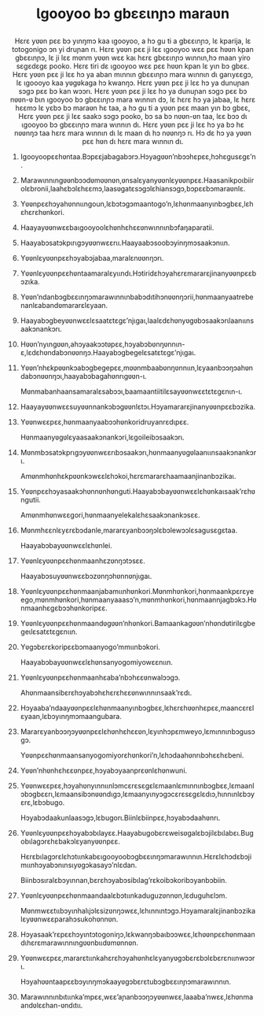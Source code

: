 <h1 align='center'>Ɩgooyoo bɔ gbɛɛɩnɲɔ maraʋn</h1>
<h2 align='center'></h2>
<p align='center'>Hɛrɛ yʋʋn pɛɛ bɔ yɩnŋmɔ kaa ɩgooyoo, a hɔ gu ti a gbɛɛɩnɲɔ, lɛ kparija, lɛ totogonigo ɔn yi druɲan rɩ.
Hɛrɛ yʋʋn pɛɛ ji lɛɛ ɩgooyoo wɛɛ pɛɛ hʋʋn kpan  gbɛɛɩnɲɔ, lɛ ji lɛɛ mʋnm yʋʋn wɛɛ kaɩ hɛrɛ gbɛɛɩnɲɔ  wɩnnɩn,hɔ maan yiro sɛgɛdɛgɛ pooko. Hɛrɛ tiri dɛ ɩgooyoo wɛɛ pɛɛ hʋʋn kpan lɛ yɩn bɔ gbɛɛ.
Hɛrɛ yʋʋn pɛɛ ji lɛɛ hɔ ya aban mɩnnɩn gbɛɛɩnɲɔ mara wɩnnɩn dɩ garɩyɛɛgɔ, lɛ ɩgoooyo kaa yʋgʋkaga hɔ kwanŋɔ.
Hɛrɛ yʋʋn pɛɛ ji lɛɛ hɔ ya dunuɲan sɔgɔ pɛɛ bɔ kan wɔɔrɩ.
Hɛrɛ yʋʋn pɛɛ ji lɛɛ hɔ ya dunuɲan sɔgɔ pɛɛ bɔ nʋʋn-ʋ bɩn ɩgooyoo bɔ gbɛɛɩnɲɔ mara wɩnnɩn dɔ, lɛ hɛrɛ hɔ ya  jabaa, lɛ hɛrɛ hɛɛmɔ lɛ yɛbɔ bɔ maraʋn hɛ taa, a hɔ gu ti a yʋʋn pɛɛ maan yɩn bɔ gbɛɛ,
Hɛrɛ yʋʋn pɛɛ ji lɛɛ saakɔ sɔgɔ pooko, bɔ sa bɔ nʋʋn-ʋn taa, lɛɛ bɔɔ dɩ ɩgooyoo bɔ gbɛɛɩnɲɔ mara wɩnnɩn dɩ.
Hɛrɛ yʋʋn pɛɛ ji lɛɛ hɔ ya bɔ hɛ nʋʋnŋɔ taa hɛrɛ mara wɩnnɩn dɩ lɛ maan dɩ hɔ nʋʋnŋɔ rɩ. Hɔ dɛ hɔ ya yʋʋn pɛɛ hʋn dɩ hɛrɛ mara wɩnnɩn dɩ.</p>
<ol>
  <li>
    <p>Igooyoopɛɛhʋntaa.Bɔpɛɛjabagabɔrɔ.Hɔyagʋʋn’nbɔɔhɛpɛɛ,hɔhɛgusɛgɛ’n.</p>
  </li>
  <li>
    <p>Marawɩnnɩngʋʋnbɔɔdʋmʋʋnʋn,ʋnsalɛyanyʋʋnlɛyʋʋnpɛɛ.Haasanikpoɩbiirolɛbronii,laahɛbɔlɛhɛɛmɔ,laasʋgatɛsɔgɔlɛhiansɔgɔ,bɔpɛɛbɔmaraʋnlɛ.</p>
  </li>
  <li>
    <p>Yʋʋnpɛɛhɔyahʋnnɩɩngoun,lɛbɔtɔgɔmaantogo’n,lɛhʋnmaanyɩnbɔgbɛɛ,lɛhɛhɛrɛhʋnkori.</p>
  </li>
  <li>
    <p>Haayayʋʋnwɛɛbaɩgooyoolɛhʋnhɛhɛɛʋnwɩnnɩnbɔfaŋaparatii.</p>
  </li>
  <li>
    <p>Haayabɔsatɔkpɩrɩgɔyʋʋnwɛɛrɩɩ.Haayaabɔsoobɔyinŋmɔsaakɔnɩɩn.</p>
  </li>
  <li>
    <p>Yʋʋnlɛyʋʋnpɛɛhɔyabɔjabaa,maralɛnʋʋnŋɔrɩ.</p>
  </li>
  <li>
    <p>Yʋʋnlɛyʋʋnpɛɛhʋntaamaralɛyɩɩndɩ.Hɔtiridɛhɔyahɛrɛmararɛjinanyʋʋnpɛɛbɔzɩka.</p>
  </li>
  <li>
    <p>Yʋʋn’ndanbɔgbɛɛɩnŋɔmarawɩnnɩnbabɔdɩtihɔnʋʋnŋɔrii,hʋnmaanyaatrebenanlɛabandʋmararɛlɛyaan.</p>
  </li>
  <li>
    <p>Haayabɔgbeyʋʋnwɛɛlɛsaatɛtɛgɛ’njɩgaɩ,laalɛdɛhʋnyʋgʋbɔsaakɔrɩlaanɩɩnsaakɔnankɔrɩ.</p>
  </li>
  <li>
    <p>Hʋʋn’nyɩngʋʋn,ahɔyaakɔɔtʋpɛɛ,hɔyabɔbʋnŋʋnnɩn-ɛ,lɛdɛhʋndabɔnʋʋnŋɔ.Haayabɔgbegelɛsatɛtɛgɛ’njɩgaɩ.</p>
  </li>
  <li>
    <p>Yʋʋn’nhɛkpʋʋnkɔabɔgbegepɛɛ,mʋʋnmbaabʋnŋʋnnɩɩn,lɛyaanbɔɔŋɔahʋndabɔnʋʋnŋɔɩ,haayabɔbagahʋnrɩgʋʋn-ɩ.</p>
    <p>Mʋnmabanhaansamaralɛsabɔɔɩ,baamaantiitilɛsayʋʋnwɛɛtɛtɛgɛnɩn-ɩ.</p>
  </li>
  <li>
    <p>Haayayʋʋnwɛɛsuyʋʋnnankɔbɔgʋʋnlɛtɔɩ.Hɔyamararɛjinanyʋʋnpɛɛbɔzika.</p>
  </li>
  <li>
    <p>Yʋʋnwɛɛpɛɛ,hʋnmaanyaabɔɔhʋnkoridruyanrɛdɩpɛɛ.</p>
    <p>Hʋnmaanyʋgʋlɛyaasaakɔnankɔri,lɛgoileibɔsaakɔrɩ.</p>
  </li>
  <li>
    <p>Mʋnmbɔsatɔkprɩgɔyʋʋnwɛɛrɩbɔsaakɔrɩ,hʋnmaanyʋgʋlaanɩɩnsaakɔnankɔrɩ.</p>
    <p>Amʋnmhʋnhɛkpʋʋnkɔwɛɛlɛhɔkoi,hɛrɛmararɛhaamaanjinanbɔzikaɩ.</p>
  </li>
  <li>
    <p>Yʋʋnpɛɛhɔyasaakɔhʋnnʋnhʋnguti.Haayabɔbayʋʋnwɛɛlɛhʋnkaɩsaak’rɛhʋngutii.</p>
    <p>Amʋnmhʋnwɛɛgori,hʋnmaanyelekalɛhɛsaakɔnankɔsɛɛ.</p>
  </li>
  <li>
    <p>Mʋnmhɛɛnlɛyɛrɛbɔdanle,mararɛyanbɔɔŋɔlɛbɔlewɔɔlɛsagusɛgɛtaa.</p>
    <p>Haayabɔbayʋʋnwɛɛlɛhʋnlei.</p>
    <p></p>
  </li>
  <li>
    <p>Yʋʋnlɛyʋʋnpɛɛhʋnmaanhɛzʋnŋɔtɔsɛɛ.</p>
    <p>Haayabɔsuyʋʋnwɛɛbɔzʋnŋɔhʋnnʋnjɩgaɩ.</p>
  </li>
  <li>
    <p>Yʋʋnlɛyʋʋnpɛɛhʋnmaanjabamɩɩnhʋnkori.Mʋnmhʋnkori,hʋnmaankpɛrɛyeego,mʋnmhʋnkori,hʋnmaanyaaasɔ’n,mʋnmhʋnkori,hʋnmaannjagbɔkɔ.Hʋnmaanhɛgɛbɔɔhʋnkoripɛɛ.</p>
  </li>
  <li>
    <p>Yʋʋnlɛyʋʋnpɛɛhʋnmaandʋgʋʋn’nhʋnkori.Bamaankagʋʋn’nhʋndʋtirilɛgbegeɩlɛsatɛtɛgɛnɩɩn.</p>
  </li>
  <li>
    <p>Yʋgɔbɛrɛkoripɛɛbɔmaanyogo’mmɩɩnbɔkori.</p>
    <p>Haayabɔbayʋʋnwɛɛlɛhʋnsanyogomiyowɛɛnɩɩn.</p>
  </li>
  <li>
    <p>Yʋʋnlɛyʋʋnpɛɛhʋnmaanhɛaba’nbɔhɛɛʋnwalɔɔgɔ.</p>
    <p>Ahʋnmaansibɛrɛhɔyabɔhɛhɛrɛhɛɛʋnwɩnnɩnsaak’rɛdɩ.</p>
    <p></p>
  </li>
  <li>
    <p>Hɔyaaba’ndaayʋʋnpɛɛlɛhʋnmaanyɩnbɔgbɛɛ,lɛhɛrɛhʋʋnhɛpɛɛ,maancɛrɛlɛyaan,lɛbɔyɩnŋmɔmaangubara.</p>
  </li>
  <li>
    <p>Mararɛyanbɔɔŋɔyʋʋnpɛɛlɛhʋnhɛhɛɛʋn,lɛyɩnhɔpɛmweyo,lɛmɩnnɩnbɔgusɔgɔ.</p>
    <p>Yʋʋnpɛɛhʋnmaansanyogomiyorɛhʋnkori’n,lɛhɔdaahʋnrɩbɔhɛɛhɛbeni.</p>
    <p></p>
    <p></p>
  </li>
  <li>
    <p>Yʋʋn’nhʋnhɛhɛɛʋnpɛɛ,hɔyabɔyaanprɛʋnlɛhʋnwuni.</p>
  </li>
  <li>
    <p>Yʋʋnwɛɛpɛɛ,hɔyahʋnyɩnnɩɩnlɔmcɛrɛsɛgɛlɛmaanlɛmɩnnɩnbɔgbɛɛ,lɛmaanlɔbɔgbɛɛrɩ,lɛmaansibɔnʋʋndɩgɔ,lɛmaanyɩnyɔgɔcɛrɛsɛgɛlɛdɩɔ,hɩnnɩnlɛbɔyɛrɛ,lɛbɔbugo.</p>
    <p>Hɔyabɔdaakunlaasɔgɔ,lɛbugorɩ.Biinlɛbiinpɛɛ,hɔyabɔdaahʋnrɩ.</p>
  </li>
  <li>
    <p>Yʋʋnlɛyʋʋnpɛɛhɔyabɔbɩlayɛɛ.Haayabugobɛrɛweisʋgalɛbɔjilɛbɩlabɛɩ.Bugobɩlagɔrɛhɛbakɔlɛyanyʋʋnpɛɛ.</p>
    <p>Hɛrɛbɩlagɔrɛlɛhɔtɩɩnkabɛɩgooyoobɔgbɛɛɩnŋɔmarawɩnnɩn.Hɛrɛlɛhɔdɛbɔjimɩɩnhɔyabɔnɩnsɩyʋgɔkasayɔ’nlɛdan.</p>
    <p>Biinbɔsɩralɛbɔyɩnnan,bɛrɛhɔyabɔsibɩlag’rɛkoibɔkoribɔyanbɔbiin.</p>
  </li>
  <li>
    <p>Yʋʋnlɛyʋʋnpɛɛhʋnmaandaalɛbɔtɩɩnkaduguzʋnnʋn,lɛduguhɛlɔm.</p>
    <p>Mʋnmwɛɛtɩɩbɔyɩnhalɩjɔlɛsizʋnŋɔwɛɛ,lɛhɩnnɩntɔgɔ.Hɔyamaralɛjinanbɔzikalɛyʋʋnwɛɛparahɔsukohʋnnʋn.</p>
  </li>
  <li>
    <p>Hɔyasaak’rɛpɛɛhɔyɩntɔtogoniŋɔ,lɛkwanŋɔbaɩbɔɔwɛɛ,lɛhʋʋnpɛɛhʋnmaandɩhɛrɛmarawɩnnɩngʋʋnbɩɩdʋmʋnnʋn.</p>
  </li>
  <li>
    <p>Yʋʋnwɛɛpɛɛ,mararɛtɩɩnkahɛrɛhɔyahʋnhɛlɛyanyʋgɔbɛrɛbɔlɛbɛrɛnɩɩnwɔɔrɩ.</p>
    <p>Hɔyahʋʋntaapɛɛbɔyɩnŋmɔkaayʋgɔbɛrɛtubɔgbɛɛɩnɲɔmarawɩnnɩn.</p>
    <p></p>
  </li>
  <li>
    <p>Marawɩnnɩnbɩtɩɩnka’mpɛɛ,wɛɛ’aɲanbɔɔŋɔyʋʋnwɛɛ,laaaba’nwɛɛ,lɛhʋnmaandʋlɛɛhan-ʋndɩtɩɩ.</p>
  </li>
</ol>